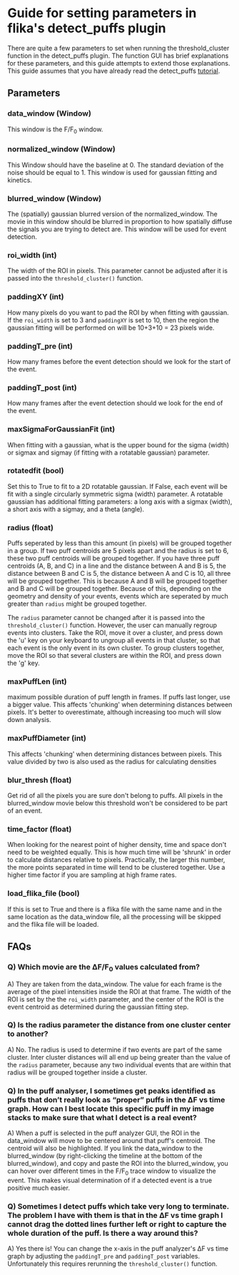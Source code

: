 # Guide for setting parameters in flika's detect_puffs plugin

There are quite a few parameters to set when running the threshold_cluster function in the detect_puffs plugin. The function GUI has brief 
explanations for these parameters, and this guide attempts to extend those explanations. This guide assumes that you have already read the 
detect_puffs [tutorial](http://htmlpreview.github.io/?https://github.com/kyleellefsen/detect_puffs/blob/master/docs/How%20to%20detect%20subcellular%20Ca2%2B%20signals%20using%20Flika.html).

## Parameters

### data_window (Window)
This window is the F/F<sub>0</sub> window.

### normalized_window (Window)
This Window should have the baseline at 0. The standard deviation of the noise should be equal to 1. 
This window is used for gaussian fitting and kinetics.

### blurred_window (Window)
The (spatially) gaussian blurred version of the normalized_window. The movie in this window should be blurred in proportion to how 
spatially diffuse the signals you are trying to detect are. This window will be used for event detection.

### roi_width (int)
The width of the ROI in pixels. This parameter cannot be adjusted after it is passed into the `threshold_cluster()` function.

### paddingXY (int)
How many pixels do you want to pad the ROI by when fitting with gaussian. If the `roi_width` is set to 3 and `paddingXY` is set to 10,
then the region the gaussian fitting will be performed on will be 10+3+10 = 23 pixels wide. 

### paddingT_pre (int)
How many frames before the event detection should we look for the start of the event.

### paddingT_post (int)
How many frames after the event detection should we look for the end of the event.

### maxSigmaForGaussianFit (int)
When fitting with a gaussian, what is the upper bound for the sigma (width) or sigmax and sigmay (if fitting with a rotatable gaussian) parameter.

### rotatedfit (bool)
Set this to True to fit to a 2D rotatable gaussian. If False, each event will be fit with a single circularly symmetric sigma (width) parameter. A rotatable gaussian has additional fitting parameters: a long axis with a sigmax (width), a short axis with a sigmay, and a theta (angle).

### radius (float)
Puffs seperated by less than this amount (in pixels) will be grouped together in a group. If two puff centroids are 5 pixels apart and 
the radius is set to 6, these two puff centroids will be grouped together. If you have three puff centroids (A, B, and C) in a line and 
the distance between A and B is 5, the distance between B and C is 5, the distance between A and C is 10, all three will be grouped
together. This is because A and B will be grouped together and B and C will be grouped together. Because of this, depending on the 
geometry and density of your events, events which are seperated by much greater than `radius` might be grouped together.

The `radius` parameter cannot be changed after it is passed into the `threshold_cluster()` function. However, the user can manually 
regroup events into clusters. Take the ROI, move it over a cluster, and press down the 'u' key on your keyboard to ungroup all events
in that cluster, so that each event is the only event in its own cluster. To group clusters together, move the ROI so that several 
clusters are within the ROI, and press down the 'g' key. 

### maxPuffLen (int)
maximum possible duration of puff length in frames.  If puffs last longer, use a bigger value.  This affects 'chunking' when 
determining distances between pixels.  It's better to overestimate, although increasing too much will slow down analysis.

### maxPuffDiameter (int)
This affects 'chunking' when determining distances between pixels.    This value divided by two is also used as the radius for 
calculating densities

### blur_thresh (float)
Get rid of all the pixels you are sure don't belong to puffs. All pixels in the blurred_window movie below this threshold won't be considered to be part of an event.

### time_factor (float)
When looking for the nearest point of higher density, time and space don't need to be weighted equally.  This is how much time will be 
'shrunk' in order to calculate distances relative to pixels.  Practically, the larger this number, the more points separated in time 
will tend to be clustered together.  Use a higher time factor if you are sampling at high frame rates.

### load_flika_file (bool)
If this is set to True and there is a flika file with the same name and in the same location as the data_window file, all the processing
will be skipped and the flika file will be loaded.


## FAQs

### Q) Which movie are the ΔF/F<sub>0</sub> values calculated from?

A) They are taken from the data_window. The value for each frame is the average of the pixel intensities inside the ROI at that frame. 
The width of the ROI is set by the the `roi_width` parameter, and the center of the ROI is the event centroid as determined during the 
gaussian fitting step.

### Q) Is the radius parameter the distance from one cluster center to another?

A) No. The radius is used to determine if two events are part of the same cluster. Inter cluster distances will all end up being greater
than the value of the `radius` parameter, because any two individual events that are within that radius will be grouped together inside 
a cluster.

### Q) In the puff analyser, I sometimes get peaks identified as puffs that don’t really look as “proper” puffs in the ΔF vs time graph. How can I best locate this specific puff in my image stacks to make sure that what I detect is a real event?

A) When a puff is selected in the puff analyzer GUI, the ROI in the data_window will move to be centered around that puff's centroid. 
The centroid will also be highlighted. If you link the data_window to the blurred_window (by right-clicking the timeline at the bottom
of the blurred_window), and copy and paste the ROI into the blurred_window, you can hover over different times in the F/F<sub>0</sub>
trace window to visualize the event. This makes visual determination of if a detected event is a true positive much easier.

### Q) Sometimes I detect puffs which take very long to terminate. The problem I have with them is that in the ΔF vs time graph I cannot drag the dotted lines further left or right to capture the whole duration of the puff. Is there a way around this?

A) Yes there is! You can change the x-axis in the puff analyzer's ΔF vs time graph by adjusting the `paddingT_pre` and `paddingT_post`
variables. Unfortunately this requires rerunning the `threshold_cluster()` function.
